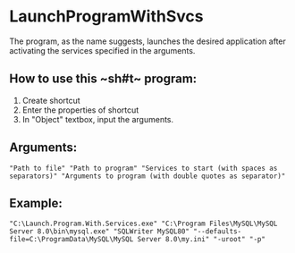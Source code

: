 # LaunchProgramWithSvcs

The program, as the name suggests, launches the desired application after activating the services specified in the arguments.

## How to use this ~sh#t~ program:
1. Create shortcut
2. Enter the properties of shortcut
3. In "Object" textbox, input the arguments.

## Arguments:
```
"Path to file" "Path to program" "Services to start (with spaces as separators)" "Arguments to program (with double quotes as separator)"
```

## Example:
```
"C:\Launch.Program.With.Services.exe" "C:\Program Files\MySQL\MySQL Server 8.0\bin\mysql.exe" "SQLWriter MySQL80" "--defaults-file=C:\ProgramData\MySQL\MySQL Server 8.0\my.ini" "-uroot" "-p"
```
